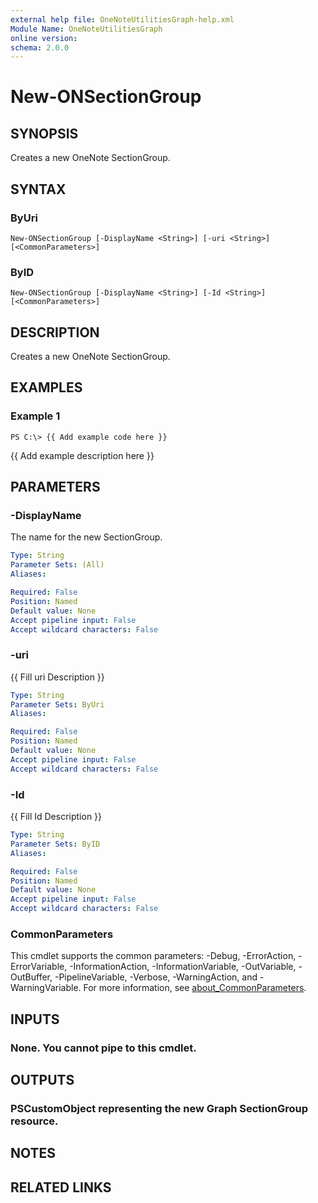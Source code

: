 ```yaml
---
external help file: OneNoteUtilitiesGraph-help.xml
Module Name: OneNoteUtilitiesGraph
online version:
schema: 2.0.0
---
```


# New-ONSectionGroup

## SYNOPSIS
Creates a new OneNote SectionGroup.

## SYNTAX

### ByUri
```
New-ONSectionGroup [-DisplayName <String>] [-uri <String>] [<CommonParameters>]
```

### ByID
```
New-ONSectionGroup [-DisplayName <String>] [-Id <String>] [<CommonParameters>]
```

## DESCRIPTION
Creates a new OneNote SectionGroup.

## EXAMPLES

### Example 1
```
PS C:\> {{ Add example code here }}
```

{{ Add example description here }}

## PARAMETERS

### -DisplayName
The name for the new SectionGroup.

```yaml
Type: String
Parameter Sets: (All)
Aliases:

Required: False
Position: Named
Default value: None
Accept pipeline input: False
Accept wildcard characters: False
```

### -uri
{{ Fill uri Description }}

```yaml
Type: String
Parameter Sets: ByUri
Aliases:

Required: False
Position: Named
Default value: None
Accept pipeline input: False
Accept wildcard characters: False
```

### -Id
{{ Fill Id Description }}

```yaml
Type: String
Parameter Sets: ByID
Aliases:

Required: False
Position: Named
Default value: None
Accept pipeline input: False
Accept wildcard characters: False
```

### CommonParameters
This cmdlet supports the common parameters: -Debug, -ErrorAction, -ErrorVariable, -InformationAction, -InformationVariable, -OutVariable, -OutBuffer, -PipelineVariable, -Verbose, -WarningAction, and -WarningVariable. For more information, see [about_CommonParameters](http://go.microsoft.com/fwlink/?LinkID=113216).

## INPUTS

### None. You cannot pipe to this cmdlet.
## OUTPUTS

### PSCustomObject representing the new Graph SectionGroup resource.
## NOTES

## RELATED LINKS
